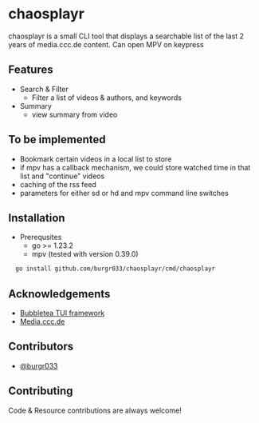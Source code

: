 # chaosplayr

chaosplayr is a small CLI tool that displays a searchable list of the last 2 years of media.ccc.de content. Can open MPV on keypress

## Features

- Search & Filter
    - Filter a list of videos & authors, and keywords
- Summary
    - view summary from video 

## To be implemented

- Bookmark certain videos in a local list to store
- if mpv has a callback mechanism, we could store watched time in that list and "continue" videos
- caching of the rss feed 
- parameters for either sd or hd and mpv command line switches

## Installation

* Prerequsites
    * go >= 1.23.2
    * mpv (tested with version 0.39.0)

```bash
  go install github.com/burgr033/chaosplayr/cmd/chaosplayr
```

## Acknowledgements

 - [Bubbletea TUI framework](https://github.com/charmbracelet/bubbletea)
 - [Media.ccc.de](https://media.ccc.de)


## Contributors

- [@burgr033](https://www.github.com/burgr033)


## Contributing

Code & Resource contributions are always welcome!
